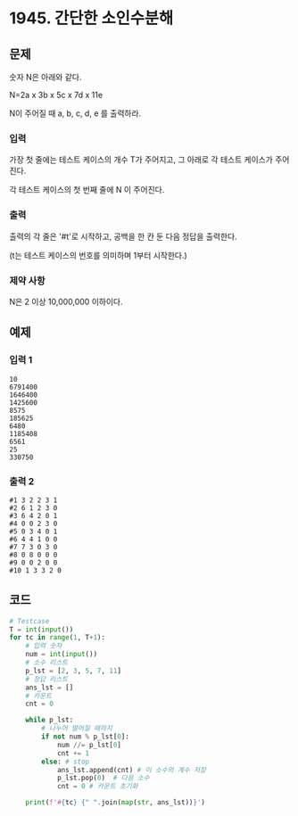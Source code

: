 # 1945. 간단한 소인수분해

## 문제

숫자 N은 아래와 같다.

N=2a x 3b x 5c x 7d x 11e

N이 주어질 때 a, b, c, d, e 를 출력하라.



### 입력

가장 첫 줄에는 테스트 케이스의 개수 T가 주어지고, 그 아래로 각 테스트 케이스가 주어진다.

각 테스트 케이스의 첫 번째 줄에 N 이 주어진다.

### 출력

출력의 각 줄은 '#t'로 시작하고, 공백을 한 칸 둔 다음 정답을 출력한다.

(t는 테스트 케이스의 번호를 의미하며 1부터 시작한다.)

### 제약 사항

N은 2 이상 10,000,000 이하이다.





## 예제

### 입력 1

```
10  
6791400
1646400
1425600
8575
185625
6480
1185408
6561
25
330750
```

### 출력 2

```
#1 3 2 2 3 1
#2 6 1 2 3 0
#3 6 4 2 0 1
#4 0 0 2 3 0
#5 0 3 4 0 1
#6 4 4 1 0 0
#7 7 3 0 3 0
#8 0 8 0 0 0
#9 0 0 2 0 0
#10 1 3 3 2 0
```





## 코드

```python
# Testcase
T = int(input())
for tc in range(1, T+1):
    # 입력 숫자
    num = int(input())
    # 소수 리스트
    p_lst = [2, 3, 5, 7, 11]
    # 정답 리스트
    ans_lst = []
    # 카운트
    cnt = 0

    while p_lst:
        # 나누어 떨어질 때까지
        if not num % p_lst[0]:
            num //= p_lst[0]
            cnt += 1
        else: # stop
            ans_lst.append(cnt) # 이 소수의 계수 저장
            p_lst.pop(0)  # 다음 소수
            cnt = 0 # 카운트 초기화

    print(f'#{tc} {" ".join(map(str, ans_lst))}')
```

